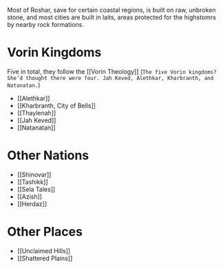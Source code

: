 Most of Roshar, save for certain coastal regions, is built on raw, unbroken stone, and most cities are built in laits, areas protected for the highstomrs by nearby rock formations. 

# Vorin Kingdoms
Five in total, they follow the [[Vorin Theology]] (`The five Vorin kingdoms? She’d thought there were four. Jah Keved, Alethkar, Kharbranth, and Natanatan.`)

- [[Alethkar]]
- [[Kharbranth, City of Bells]]
- [[Thaylenah]] 
- [[Jah Keved]]
- [[Natanatan]]

# Other Nations
- [[Shinovar]]
- [[Tashikk]]
- [[Sela Tales]]
- [[Azish]]
- [[Herdaz]]

# Other Places
- [[Unclaimed Hills]]
- [[Shattered Plains]]
